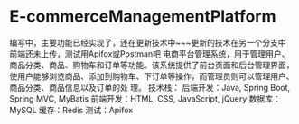 # E-commerceManagementPlatform
编写中，主要功能已经实现了，还在更新技术中~~~更新的技术在另一个分支中
前端还未上传，测试用Apifox或Postman吧
电商平台管理系统，用于管理用户、商品分类、商品、购物车和订单等功能。该系统提供了前台页面和后台管理界面，
使用户能够浏览商品、添加到购物车、下订单等操作，而管理员则可以管理用户、商品分类、商品信息以及订单的处
理。
技术栈：
后端开发：Java, Spring Boot, Spring MVC, MyBatis
前端开发：HTML, CSS, JavaScript, jQuery
数据库：MySQL
缓存：Redis
测试：Apifox
